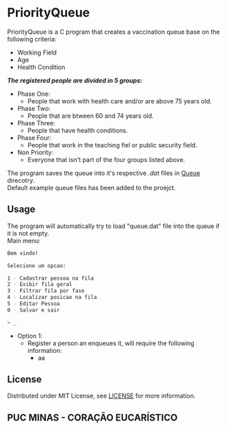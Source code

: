 # PriorityQueue

PriorityQueue is a C program that creates a vaccination queue base on the following criteria:  
- Working Field  
- Age  
- Health Condition  

***The registered people are divided in 5 groups:***  
- Phase One:
  * People that work with health care and/or are above 75 years old.
- Phase Two:
  * People that are btween 60 and 74 years old.
- Phase Three:
  * People that have health conditions.
- Phase Four:
  * People that work in the teaching fiel or public security field.
- Non Priority:
  * Everyone that isn't part of the four groups listed above.
  
    
The program saves the queue into it's respective *.dat* files in [Queue](Queue) direcotry.  
Default example queue files has been added to the proejct.

## Usage

The program will automatically try to load "queue.dat" file into the queue if it is not empty.  
Main menu:
```bash
Bem vindo!

Selecione um opcao:

1 - Cadastrar pessoa na fila
2 - Exibir fila geral
3 - Filtrar fila por fase
4 - Localizar posicao na fila
5 - Editar Pessoa
0 - Salvar e sair

> _
```
- Option 1:
  * Register a person an enqueues it, will require the following information:
    - aa 

## License

Distributed under MIT License, see [LICENSE](LICENSE) for more information.

## PUC MINAS - CORAÇÃO EUCARÍSTICO
